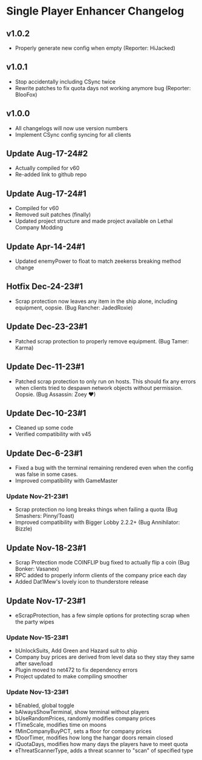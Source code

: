 # Single Player Enhancer Changelog

## v1.0.2

- Properly generate new config when empty (Reporter: HiJacked)

## v1.0.1

- Stop accidentally including CSync twice
- Rewrite patches to fix quota days not working anymore bug (Reporter: BlooFox)

## v1.0.0

- All changelogs will now use version numbers
- Implement CSync config syncing for all clients

## Update Aug-17-24#2

- Actually compiled for v60
- Re-added link to github repo

## Update Aug-17-24#1

- Compiled for v60
- Removed suit patches (finally)
- Updated project structure and made project available on Lethal Company Modding

## Update Apr-14-24#1

- Updated enemyPower to float to match zeekerss breaking method change

## Hotfix Dec-24-23#1

- Scrap protection now leaves any item in the ship alone, including equipment, oopsie. (Bug Rancher: JadedRoxie)

## Update Dec-23-23#1

- Patched scrap protection to properly remove equipment. (Bug Tamer: Karma)

## Update Dec-11-23#1

- Patched scrap protection to only run on hosts. This should fix any errors when clients tried to despawn network objects without permission. Oopsie. (Bug Assassin: Zoey ♥)

## Update Dec-10-23#1

- Cleaned up some code
- Verified compatibility with v45

## Update Dec-6-23#1

- Fixed a bug with the terminal remaining rendered even when the config was false in some cases.
- Improved compatibility with GameMaster

### Update Nov-21-23#1

- Scrap protection no long breaks things when failing a quota (Bug Smashers: Pinny/Toast)
- Improved compatibility with Bigger Lobby 2.2.2+ (Bug Annihilator: Bizzle)

## Update Nov-18-23#1

- Scrap Protection mode COINFLIP bug fixed to actually flip a coin (Bug Bonker: Vasanex)
- RPC added to properly inform clients of the company price each day
- Added Dat1Mew's lovely icon to thunderstore release

## Update Nov-17-23#1

- eScrapProtection, has a few simple options for protecting scrap when the party wipes

### Update Nov-15-23#1

- bUnlockSuits, Add Green and Hazard suit to ship
- Company buy prices are derived from level data so they stay they same after save/load
- Plugin moved to net472 to fix dependency errors
- Project updated to make compiling smoother

### Update Nov-13-23#1

- bEnabled, global toggle
- bAlwaysShowTerminal, show terminal without players
- bUseRandomPrices, randomly modifies company prices
- fTimeScale, modifies time on moons
- fMinCompanyBuyPCT, sets a floor for company prices
- fDoorTimer, modifies how long the hangar doors remain closed
- iQuotaDays, modifies how many days the players have to meet quota
- eThreatScannerType, adds a threat scanner to "scan" of specified type

